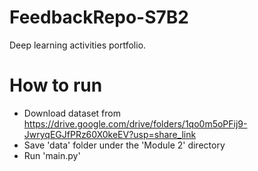 # FeedbackRepo-S7B2
Deep learning activities portfolio.

# How to run
  - Download dataset from https://drive.google.com/drive/folders/1qo0m5oPFij9-JwryqEGJfPRz60X0keEV?usp=share_link
  - Save 'data' folder under the 'Module 2' directory
  - Run 'main.py'
